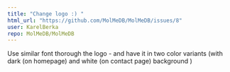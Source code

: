 ```yaml
---
title: "Change logo :) "
html_url: "https://github.com/MolMeDB/MolMeDB/issues/8"
user: KarelBerka
repo: MolMeDB/MolMeDB
---
```


Use similar font thorough the logo - and have it in two color variants (with dark (on homepage) and white (on contact page) background ) 